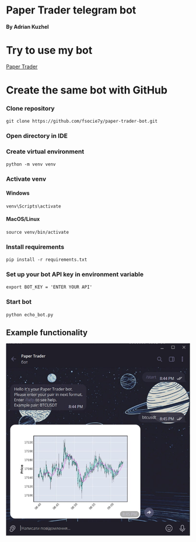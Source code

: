 # Paper Trader telegram bot
#### By Adrian Kuzhel
# Try to use my bot
[Paper Trader](https://t.me/adrPaperTrader_bot)
# Create the same bot with GitHub

### Clone repository
```shell 
git clone https://github.com/fsocie7y/paper-trader-bot.git
```
### Open directory in IDE
### Create virtual environment
```shell 
python -m venv venv
```
### Activate venv
#### Windows
```shell 
venv\Scripts\activate
```
#### MacOS/Linux
```shell 
source venv/bin/activate
```
### Install requirements
```shell 
pip install -r requirements.txt
```
### Set up your bot API key in environment variable
```shell 
export BOT_KEY = 'ENTER YOUR API'
```
### Start bot
```shell 
python echo_bot.py
```

## Example functionality
![img.png](img.png)